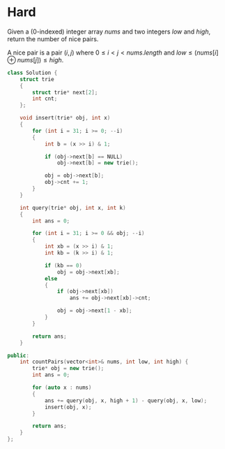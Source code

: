 # Hard

Given a (0-indexed) integer array $nums$ and two integers $low$ and $high$, return the number of nice pairs.

A nice pair is a pair $(i, j)$ where $0 \leq i < j < nums.length$ and $low \leq (nums[i] \oplus nums[j]) \leq high$.

```cpp
class Solution {
    struct trie
    {
        struct trie* next[2];
        int cnt;
    };

    void insert(trie* obj, int x)
    {
        for (int i = 31; i >= 0; --i)
        {
            int b = (x >> i) & 1;

            if (obj->next[b] == NULL)
                obj->next[b] = new trie();

            obj = obj->next[b];
            obj->cnt += 1;
        }
    }

    int query(trie* obj, int x, int k)
    {
        int ans = 0;

        for (int i = 31; i >= 0 && obj; --i)
        {
            int xb = (x >> i) & 1;
            int kb = (k >> i) & 1;

            if (kb == 0)
                obj = obj->next[xb];
            else
            {
                if (obj->next[xb])
                    ans += obj->next[xb]->cnt;

                obj = obj->next[1 - xb];
            }
        }

        return ans;
    }

public:
    int countPairs(vector<int>& nums, int low, int high) {
        trie* obj = new trie();
        int ans = 0;

        for (auto x : nums)
        {
            ans += query(obj, x, high + 1) - query(obj, x, low);
            insert(obj, x);
        }

        return ans;
    }
};
```
